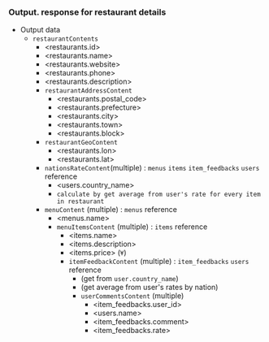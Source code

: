 ### Output. response for restaurant details
+ Output data <table name.column name>
    + `restaurantContents`
        + <restaurants.id>
        + <restaurants.name>
        + <restaurants.website>
        + <restaurants.phone>
        + <restaurants.description>
        + `restaurantAddressContent`
            + <restaurants.postal_code>
            + <restaurants.prefecture>
            + <restaurants.city>
            + <restaurants.town> 
            + <restaurants.block>
        + `restaurantGeoContent`
            + <restaurants.lon>
            + <restaurants.lat>
        + `nationsRateContent`(multiple) : `menus` `items` `item_feedbacks` `users` reference
            + <users.country_name>
            + <rate> `calculate by get average from user's rate for every item in restaurant`
        + `menuContent` (multiple) : `menus` reference
            + <menus.name>
            + `menuItemsContent` (multiple) : `items` reference
                + <items.name>
                + <items.description>
                + <items.price> (`¥`)
                + `itemFeedbackContent` (multiple) : `item_feedbacks` `users` reference
                    + <nation> (get from `user.country_name`)
                    + <rate> (get average from user's rates by nation)
                    + `userCommentsContent` (multiple) 
                        + <item_feedbacks.user_id>
                        + <users.name>
                        + <item_feedbacks.comment>
                        + <item_feedbacks.rate>
